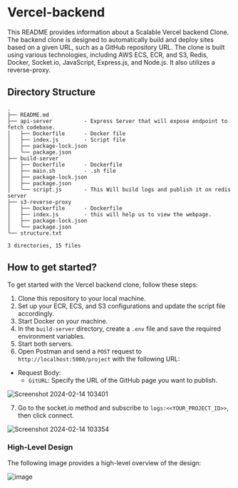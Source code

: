 # Vercel-backend
This README provides information about a Scalable Vercel backend Clone. The backend clone is designed to automatically build and deploy sites based on a given URL, such as a GitHub repository URL. The clone is built using various technologies, including AWS ECS, ECR, and S3, Redis, Docker, Socket.io, JavaScript, Express.js, and Node.js. It also utilizes a reverse-proxy.


## Directory Structure
```
.
├── README.md
├── api-server          - Express Server that will expose endpoint to fetch codebase.
│   ├── Dockerfile      - Docker file
│   ├── index.js        - Script file
│   ├── package-lock.json
│   └── package.json
├── build-server
│   ├── Dockerfile      - Dockerfile
│   ├── main.sh         - .sh file
│   ├── package-lock.json
│   ├── package.json
│   └── script.js       - This Will build logs and publish it on redis server
├── s3-reverse-proxy
│   ├── Dockerfile      - Dockerfile
│   ├── index.js        - this will help us to view the webpage.
│   ├── package-lock.json
│   └── package.json
└── structure.txt

3 directories, 15 files
```

## How to get started?

To get started with the Vercel backend clone, follow these steps:

1. Clone this repository to your local machine.
2. Set up your ECR, ECS, and S3 configurations and update the script file accordingly.
3. Start Docker on your machine.
4. In the `build-server` directory, create a `.env` file and save the required environment variables.
5. Start both servers.
6. Open Postman and send a `POST` request to `http://localhost:5000/project` with the following URL:
  - Request Body:
    - `GitURL`: Specify the URL of the GitHub page you want to publish.

  ![Screenshot 2024-02-14 103401](https://github.com/CaptainTron/Vercel-backend/assets/94986377/e2695ee3-9b7f-46ef-a2c1-122048d631d9)

7. Go to the socket.io method and subscribe to `logs:<<YOUR_PROJECT_ID>>`, then click connect.

  ![Screenshot 2024-02-14 103354](https://github.com/CaptainTron/Vercel-backend/assets/94986377/df4043fe-1b07-499c-abd3-96c0142d7a78)

### High-Level Design
The following image provides a high-level overview of the design:

![image](https://github.com/CaptainTron/Vercel-backend/assets/94986377/b35bc33f-8bd0-4ec4-9e45-cbb8c0bc6d1f)
